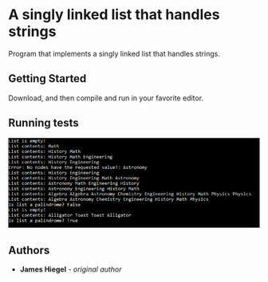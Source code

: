 # A singly linked list that handles strings

Program that implements a singly linked list that handles strings.

## Getting Started

Download, and then compile and run in your favorite editor.

## Running tests
![All tests pass](https://github.com/JamesHiegel/CSharp_Portfolio/blob/master/LinkedList_strings/img/Capture.PNG)

## Authors

* **James Hiegel** - *original author*
